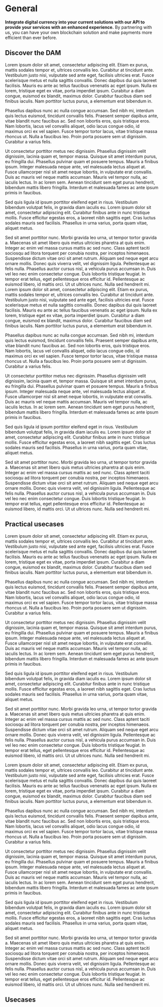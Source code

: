 # General

**Integrate digital currency into your current solutions with our API to provide your services with an enhanced experience.** By partnering with us, you can have your own blockchain solution and make payments more efficient than ever before.

## Discover the DAM
Lorem ipsum dolor sit amet, consectetur adipiscing elit. Etiam ex purus, mattis sodales tempor et, ultrices convallis leo. Curabitur at tincidunt ante. Vestibulum justo nisi, vulputate sed ante eget, facilisis ultricies erat. Fusce scelerisque metus et nulla sagittis convallis. Donec dapibus dui quis laoreet facilisis. Mauris eu ante ac tellus faucibus venenatis ac eget ipsum. Nulla ex lorem, tristique eget ex vitae, porta imperdiet ipsum. Curabitur a diam congue, euismod ex blandit, maximus dolor. Curabitur faucibus diam sed finibus iaculis. Nam porttitor luctus purus, a elementum erat bibendum in.

Phasellus dapibus nunc ac nulla congue accumsan. Sed nibh mi, interdum quis lectus euismod, tincidunt convallis felis. Praesent semper dapibus ante, vitae blandit nunc faucibus ac. Sed non lobortis eros, quis tristique eros. Nam lobortis, lacus vel convallis aliquet, odio lacus congue odio, id maximus orci ex vel sapien. Fusce tempor tortor lacus, vitae tristique massa rhoncus ut. Nulla a faucibus leo. Proin porta posuere sem ut dignissim. Curabitur a varius felis.

Ut consectetur porttitor metus nec dignissim. Phasellus dignissim velit dignissim, lacinia quam et, tempor massa. Quisque sit amet interdum purus, eu fringilla dui. Phasellus pulvinar quam et posuere tempus. Mauris a finibus ipsum. Integer malesuada neque ante, vel malesuada lectus aliquet at. Fusce ullamcorper nisl sit amet neque lobortis, in vulputate erat convallis. Duis ac mauris vel neque mattis accumsan. Mauris vel tempor nulla, ac iaculis lectus. In ac lorem sem. Aenean tincidunt sem eget purus hendrerit, bibendum mattis libero fringilla. Interdum et malesuada fames ac ante ipsum primis in faucibus.

Sed quis ligula id ipsum porttitor eleifend eget in risus. Vestibulum bibendum volutpat felis, in gravida diam iaculis eu. Lorem ipsum dolor sit amet, consectetur adipiscing elit. Curabitur finibus ante in nunc tristique mollis. Fusce efficitur egestas eros, a laoreet nibh sagittis eget. Cras luctus sodales mauris sed facilisis. Phasellus in urna varius, porta quam vitae, aliquet metus.

Sed sit amet porttitor nunc. Morbi gravida leo urna, ut tempor tortor gravida a. Maecenas sit amet libero quis metus ultricies pharetra at quis enim. Integer ac enim vel massa cursus mattis ac sed nunc. Class aptent taciti sociosqu ad litora torquent per conubia nostra, per inceptos himenaeos. Suspendisse dictum vitae orci sit amet rutrum. Aliquam sed neque eget arcu ornare mollis. Donec quis viverra velit, vel dignissim ligula. Pellentesque ac felis nulla. Phasellus auctor cursus nisl, a vehicula purus accumsan in. Duis vel leo nec enim consectetur congue. Duis lobortis tristique feugiat. In tempor erat tellus, eget pellentesque eros efficitur id. Pellentesque ac euismod libero, id mattis orci. Ut ut ultrices nunc. Nulla sed hendrerit mi.
Lorem ipsum dolor sit amet, consectetur adipiscing elit. Etiam ex purus, mattis sodales tempor et, ultrices convallis leo. Curabitur at tincidunt ante. Vestibulum justo nisi, vulputate sed ante eget, facilisis ultricies erat. Fusce scelerisque metus et nulla sagittis convallis. Donec dapibus dui quis laoreet facilisis. Mauris eu ante ac tellus faucibus venenatis ac eget ipsum. Nulla ex lorem, tristique eget ex vitae, porta imperdiet ipsum. Curabitur a diam congue, euismod ex blandit, maximus dolor. Curabitur faucibus diam sed finibus iaculis. Nam porttitor luctus purus, a elementum erat bibendum in.

Phasellus dapibus nunc ac nulla congue accumsan. Sed nibh mi, interdum quis lectus euismod, tincidunt convallis felis. Praesent semper dapibus ante, vitae blandit nunc faucibus ac. Sed non lobortis eros, quis tristique eros. Nam lobortis, lacus vel convallis aliquet, odio lacus congue odio, id maximus orci ex vel sapien. Fusce tempor tortor lacus, vitae tristique massa rhoncus ut. Nulla a faucibus leo. Proin porta posuere sem ut dignissim. Curabitur a varius felis.

Ut consectetur porttitor metus nec dignissim. Phasellus dignissim velit dignissim, lacinia quam et, tempor massa. Quisque sit amet interdum purus, eu fringilla dui. Phasellus pulvinar quam et posuere tempus. Mauris a finibus ipsum. Integer malesuada neque ante, vel malesuada lectus aliquet at. Fusce ullamcorper nisl sit amet neque lobortis, in vulputate erat convallis. Duis ac mauris vel neque mattis accumsan. Mauris vel tempor nulla, ac iaculis lectus. In ac lorem sem. Aenean tincidunt sem eget purus hendrerit, bibendum mattis libero fringilla. Interdum et malesuada fames ac ante ipsum primis in faucibus.

Sed quis ligula id ipsum porttitor eleifend eget in risus. Vestibulum bibendum volutpat felis, in gravida diam iaculis eu. Lorem ipsum dolor sit amet, consectetur adipiscing elit. Curabitur finibus ante in nunc tristique mollis. Fusce efficitur egestas eros, a laoreet nibh sagittis eget. Cras luctus sodales mauris sed facilisis. Phasellus in urna varius, porta quam vitae, aliquet metus.

Sed sit amet porttitor nunc. Morbi gravida leo urna, ut tempor tortor gravida a. Maecenas sit amet libero quis metus ultricies pharetra at quis enim. Integer ac enim vel massa cursus mattis ac sed nunc. Class aptent taciti sociosqu ad litora torquent per conubia nostra, per inceptos himenaeos. Suspendisse dictum vitae orci sit amet rutrum. Aliquam sed neque eget arcu ornare mollis. Donec quis viverra velit, vel dignissim ligula. Pellentesque ac felis nulla. Phasellus auctor cursus nisl, a vehicula purus accumsan in. Duis vel leo nec enim consectetur congue. Duis lobortis tristique feugiat. In tempor erat tellus, eget pellentesque eros efficitur id. Pellentesque ac euismod libero, id mattis orci. Ut ut ultrices nunc. Nulla sed hendrerit mi.
## Practical usecases

Lorem ipsum dolor sit amet, consectetur adipiscing elit. Etiam ex purus, mattis sodales tempor et, ultrices convallis leo. Curabitur at tincidunt ante. Vestibulum justo nisi, vulputate sed ante eget, facilisis ultricies erat. Fusce scelerisque metus et nulla sagittis convallis. Donec dapibus dui quis laoreet facilisis. Mauris eu ante ac tellus faucibus venenatis ac eget ipsum. Nulla ex lorem, tristique eget ex vitae, porta imperdiet ipsum. Curabitur a diam congue, euismod ex blandit, maximus dolor. Curabitur faucibus diam sed finibus iaculis. Nam porttitor luctus purus, a elementum erat bibendum in.

Phasellus dapibus nunc ac nulla congue accumsan. Sed nibh mi, interdum quis lectus euismod, tincidunt convallis felis. Praesent semper dapibus ante, vitae blandit nunc faucibus ac. Sed non lobortis eros, quis tristique eros. Nam lobortis, lacus vel convallis aliquet, odio lacus congue odio, id maximus orci ex vel sapien. Fusce tempor tortor lacus, vitae tristique massa rhoncus ut. Nulla a faucibus leo. Proin porta posuere sem ut dignissim. Curabitur a varius felis.

Ut consectetur porttitor metus nec dignissim. Phasellus dignissim velit dignissim, lacinia quam et, tempor massa. Quisque sit amet interdum purus, eu fringilla dui. Phasellus pulvinar quam et posuere tempus. Mauris a finibus ipsum. Integer malesuada neque ante, vel malesuada lectus aliquet at. Fusce ullamcorper nisl sit amet neque lobortis, in vulputate erat convallis. Duis ac mauris vel neque mattis accumsan. Mauris vel tempor nulla, ac iaculis lectus. In ac lorem sem. Aenean tincidunt sem eget purus hendrerit, bibendum mattis libero fringilla. Interdum et malesuada fames ac ante ipsum primis in faucibus.

Sed quis ligula id ipsum porttitor eleifend eget in risus. Vestibulum bibendum volutpat felis, in gravida diam iaculis eu. Lorem ipsum dolor sit amet, consectetur adipiscing elit. Curabitur finibus ante in nunc tristique mollis. Fusce efficitur egestas eros, a laoreet nibh sagittis eget. Cras luctus sodales mauris sed facilisis. Phasellus in urna varius, porta quam vitae, aliquet metus.

Sed sit amet porttitor nunc. Morbi gravida leo urna, ut tempor tortor gravida a. Maecenas sit amet libero quis metus ultricies pharetra at quis enim. Integer ac enim vel massa cursus mattis ac sed nunc. Class aptent taciti sociosqu ad litora torquent per conubia nostra, per inceptos himenaeos. Suspendisse dictum vitae orci sit amet rutrum. Aliquam sed neque eget arcu ornare mollis. Donec quis viverra velit, vel dignissim ligula. Pellentesque ac felis nulla. Phasellus auctor cursus nisl, a vehicula purus accumsan in. Duis vel leo nec enim consectetur congue. Duis lobortis tristique feugiat. In tempor erat tellus, eget pellentesque eros efficitur id. Pellentesque ac euismod libero, id mattis orci. Ut ut ultrices nunc. Nulla sed hendrerit mi.

Lorem ipsum dolor sit amet, consectetur adipiscing elit. Etiam ex purus, mattis sodales tempor et, ultrices convallis leo. Curabitur at tincidunt ante. Vestibulum justo nisi, vulputate sed ante eget, facilisis ultricies erat. Fusce scelerisque metus et nulla sagittis convallis. Donec dapibus dui quis laoreet facilisis. Mauris eu ante ac tellus faucibus venenatis ac eget ipsum. Nulla ex lorem, tristique eget ex vitae, porta imperdiet ipsum. Curabitur a diam congue, euismod ex blandit, maximus dolor. Curabitur faucibus diam sed finibus iaculis. Nam porttitor luctus purus, a elementum erat bibendum in.

Phasellus dapibus nunc ac nulla congue accumsan. Sed nibh mi, interdum quis lectus euismod, tincidunt convallis felis. Praesent semper dapibus ante, vitae blandit nunc faucibus ac. Sed non lobortis eros, quis tristique eros. Nam lobortis, lacus vel convallis aliquet, odio lacus congue odio, id maximus orci ex vel sapien. Fusce tempor tortor lacus, vitae tristique massa rhoncus ut. Nulla a faucibus leo. Proin porta posuere sem ut dignissim. Curabitur a varius felis.

Ut consectetur porttitor metus nec dignissim. Phasellus dignissim velit dignissim, lacinia quam et, tempor massa. Quisque sit amet interdum purus, eu fringilla dui. Phasellus pulvinar quam et posuere tempus. Mauris a finibus ipsum. Integer malesuada neque ante, vel malesuada lectus aliquet at. Fusce ullamcorper nisl sit amet neque lobortis, in vulputate erat convallis. Duis ac mauris vel neque mattis accumsan. Mauris vel tempor nulla, ac iaculis lectus. In ac lorem sem. Aenean tincidunt sem eget purus hendrerit, bibendum mattis libero fringilla. Interdum et malesuada fames ac ante ipsum primis in faucibus.

Sed quis ligula id ipsum porttitor eleifend eget in risus. Vestibulum bibendum volutpat felis, in gravida diam iaculis eu. Lorem ipsum dolor sit amet, consectetur adipiscing elit. Curabitur finibus ante in nunc tristique mollis. Fusce efficitur egestas eros, a laoreet nibh sagittis eget. Cras luctus sodales mauris sed facilisis. Phasellus in urna varius, porta quam vitae, aliquet metus.

Sed sit amet porttitor nunc. Morbi gravida leo urna, ut tempor tortor gravida a. Maecenas sit amet libero quis metus ultricies pharetra at quis enim. Integer ac enim vel massa cursus mattis ac sed nunc. Class aptent taciti sociosqu ad litora torquent per conubia nostra, per inceptos himenaeos. Suspendisse dictum vitae orci sit amet rutrum. Aliquam sed neque eget arcu ornare mollis. Donec quis viverra velit, vel dignissim ligula. Pellentesque ac felis nulla. Phasellus auctor cursus nisl, a vehicula purus accumsan in. Duis vel leo nec enim consectetur congue. Duis lobortis tristique feugiat. In tempor erat tellus, eget pellentesque eros efficitur id. Pellentesque ac euismod libero, id mattis orci. Ut ut ultrices nunc. Nulla sed hendrerit mi.
## Usecases
